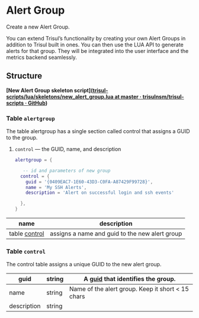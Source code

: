 # Alert Group

Create a new Alert Group.

You can extend Trisul’s functionality by creating your own Alert Groups in addition to Trisul built in ones. You can then use the LUA API to generate alerts for that group. They will be integrated into the user interface and the metrics backend seamlessly.

## Structure

**[New Alert Group skeleton script]([trisul-scripts/lua/skeletons/new_alert_group.lua at master · trisulnsm/trisul-scripts · GitHub](https://github.com/trisulnsm/trisul-scripts/blob/master/lua/skeletons/new_alert_group.lua))**

### Table `alertgroup`

The table alertgroup has a single section called control that assigns a GUID to the group.

1. `control` — the GUID, name, and description
   
   ```lua
   alertgroup = {
   
      -- id and parameters of new group
     control = {
       guid = '{0409EAC7-1E60-43D3-C0FA-A87429F99728}',
       name = 'My SSH Alerts',
       description = 'Alert on successful login and ssh events'
   
     },
   }
   ```

| name                                                                    | description                                    |
| ----------------------------------------------------------------------- | ---------------------------------------------- |
| table [control](/docs/lua/alert_group#tablecontrol ) | assigns a name and guid to the new alert group |

### Table `control`

The control table assigns a unique GUID to the new alert group.

| guid        | string | A [guid](/docs/ref/guid) that identifies the group. |
| ----------- | ------ | --------------------------------------------------- |
| name        | string | Name of the alert group. Keep it short < 15 chars   |
| description | string |                                                     |
